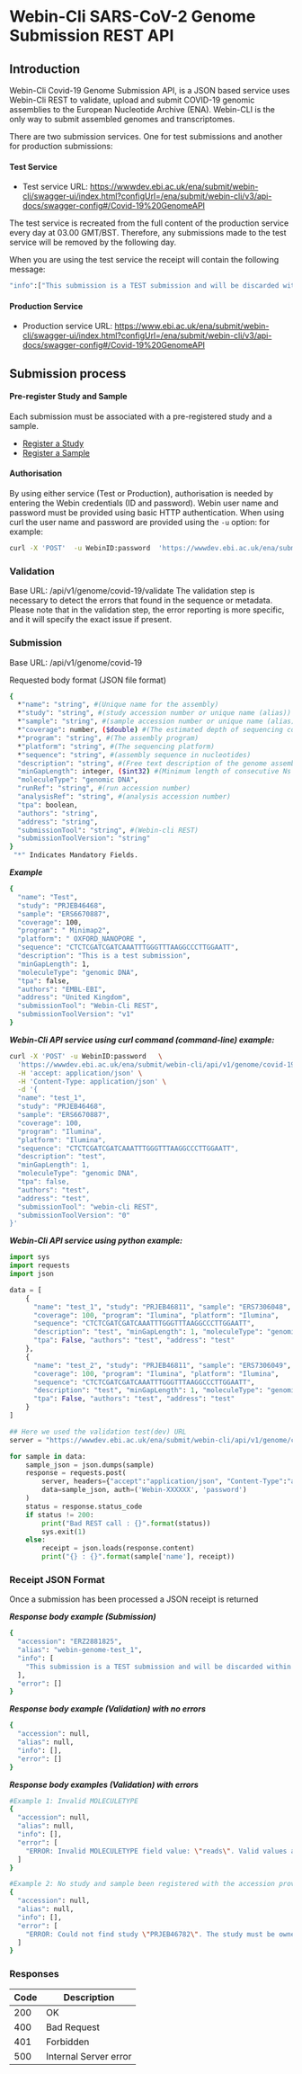 # Webin-Cli SARS-CoV-2 Genome Submission REST API
## Introduction

Webin-Cli Covid-19 Genome Submission API, is a JSON based service uses Webin-Cli REST to validate, upload and submit COVID-19 genomic assemblies to the European Nucleotide Archive (ENA). 
Webin-CLI is the only way to submit assembled genomes and transcriptomes.

There are two submission services. One for test submissions and another for production submissions:
#### Test Service
- Test service URL: https://wwwdev.ebi.ac.uk/ena/submit/webin-cli/swagger-ui/index.html?configUrl=/ena/submit/webin-cli/v3/api-docs/swagger-config#/Covid-19%20GenomeAPI

The test service is recreated from the full content of the production service every day at 03.00 GMT/BST. Therefore, any submissions made to the test service will be removed by the following day.

When you are using the test service the receipt will contain the following message:
```sh
"info":["This submission is a TEST submission and will be discarded within 24 hours"] 
```
#### Production Service 
- Production service URL: https://www.ebi.ac.uk/ena/submit/webin-cli/swagger-ui/index.html?configUrl=/ena/submit/webin-cli/v3/api-docs/swagger-config#/Covid-19%20GenomeAPI

## Submission process 
#### Pre-register Study and Sample
Each submission must be associated with a pre-registered study and a sample.
- [Register a Study](https://ena-docs.readthedocs.io/en/latest/submit/study.html) 
- [Register a Sample](https://ena-docs.readthedocs.io/en/latest/submit/samples.html)

#### Authorisation 
By using either service (Test or Production), authorisation is needed by entering the Webin credentials (ID and password).
Webin user name and password must be provided using basic HTTP authentication.
When using curl the user name and password are provided using the ``` -u ``` option:
for example: 
```sh
curl -X 'POST'  -u WebinID:password  'https://wwwdev.ebi.ac.uk/ena/submit/webin-cli/api/v1/genome/covid-19/ ....etc
```
### Validation 
Base URL: /api/v1/genome/covid-19/validate
The validation step is necessary to detect the errors that found in the sequence or metadata. 
Please note that in the validation step, the error reporting is more specific, and it will specify the exact issue if present. 
### Submission 
Base URL: /api/v1/genome/covid-19

Requested body format (JSON file format)
```sh
{
  *"name": "string", #(Unique name for the assembly)
  *"study": "string", #(study accession number or unique name (alias))
  *"sample": "string", #(sample accession number or unique name (alias))
  *"coverage": number, ($double) #(The estimated depth of sequencing coverage)
  *"program": "string", #(The assembly program)
  *"platform": "string", #(The sequencing platform)
  *"sequence": "string", #(assembly sequence in nucleotides)
  "description": "string", #(Free text description of the genome assembly)
  "minGapLength": integer, ($int32) #(Minimum length of consecutive Ns to be considered a gap)
  "moleculeType": "genomic DNA",
  "runRef": "string", #(run accession number)
  "analysisRef": "string", #(analysis accession number)
  "tpa": boolean,
  "authors": "string",
  "address": "string",
  "submissionTool": "string", #(Webin-cli REST)
  "submissionToolVersion": "string" 
}
 "*" Indicates Mandatory Fields.
```

***Example***
```sh
{
  "name": "Test",
  "study": "PRJEB46468",
  "sample": "ERS6670887",
  "coverage": 100,
  "program": " Minimap2",
  "platform": " OXFORD_NANOPORE ",
  "sequence": "CTCTCGATCGATCAAATTTGGGTTTAAGGCCCTTGGAATT",
  "description": "This is a test submission",
  "minGapLength": 1,
  "moleculeType": "genomic DNA",
  "tpa": false,
  "authors": "EMBL-EBI",
  "address": "United Kingdom",
  "submissionTool": "Webin-Cli REST",
  "submissionToolVersion": "v1"
}
```

***Webin-Cli API service using curl command (command-line) example:***
```sh
curl -X 'POST' -u WebinID:password   \
  'https://wwwdev.ebi.ac.uk/ena/submit/webin-cli/api/v1/genome/covid-19' \
  -H 'accept: application/json' \
  -H 'Content-Type: application/json' \
  -d '{
  "name": "test_1",
  "study": "PRJEB46468",
  "sample": "ERS6670887",
  "coverage": 100,
  "program": "Ilumina",
  "platform": "Ilumina",
  "sequence": "CTCTCGATCGATCAAATTTGGGTTTAAGGCCCTTGGAATT",
  "description": "test",
  "minGapLength": 1,
  "moleculeType": "genomic DNA",
  "tpa": false,
  "authors": "test",
  "address": "test",
  "submissionTool": "webin-cli REST",
  "submissionToolVersion": "0"
}'
```

***Webin-Cli API service using python example:***
```python
import sys
import requests
import json

data = [
    {
      "name": "test_1", "study": "PRJEB46811", "sample": "ERS7306048",
      "coverage": 100, "program": "Ilumina", "platform": "Ilumina",
      "sequence": "CTCTCGATCGATCAAATTTGGGTTTAAGGCCCTTGGAATT",
      "description": "test", "minGapLength": 1, "moleculeType": "genomic DNA",
      "tpa": False, "authors": "test", "address": "test"
    },
    {
      "name": "test_2", "study": "PRJEB46811", "sample": "ERS7306049",
      "coverage": 100, "program": "Ilumina", "platform": "Ilumina",
      "sequence": "CTCTCGATCGATCAAATTTGGGTTTAAGGCCCTTGGAATT",
      "description": "test", "minGapLength": 1, "moleculeType": "genomic DNA",
      "tpa": False, "authors": "test", "address": "test"
    }
]

## Here we used the validation test(dev) URL
server = "https://wwwdev.ebi.ac.uk/ena/submit/webin-cli/api/v1/genome/covid-19/validate"

for sample in data:
    sample_json = json.dumps(sample)
    response = requests.post(
        server, headers={"accept":"application/json", "Content-Type":"application/json"}, 
        data=sample_json, auth=('Webin-XXXXXX', 'password')
    )
    status = response.status_code
    if status != 200:
        print("Bad REST call : {}".format(status))
        sys.exit(1)
    else:
        receipt = json.loads(response.content)
        print("{} : {}".format(sample['name'], receipt))
```
### Receipt JSON Format
Once a submission has been processed a JSON receipt is returned

***Response body example (Submission)*** 
```sh
{
  "accession": "ERZ2881825",
  "alias": "webin-genome-test_1",
  "info": [
    "This submission is a TEST submission and will be discarded within 24 hours"
  ],
  "error": []
}
```
***Response body example (Validation) with no errors***
```sh
{
  "accession": null,
  "alias": null,
  "info": [],
  "error": []
}
```
***Response body examples (Validation) with errors***
```sh
#Example 1: Invalid MOLECULETYPE
{
  "accession": null,
  "alias": null,
  "info": [],
  "error": [
    "ERROR: Invalid MOLECULETYPE field value: \"reads\". Valid values are: [genomic DNA, genomic RNA, viral cRNA]. [manifest file: /tmp/288f4f48-132e-4e90-bb56-5d8afe8af4c45476417061259693052/manifest.json, file name: /tmp/288f4f48-132e-4e90-bb56-5d8afe8af4c45476417061259693052/manifest.json, field: MOLECULETYPE, value: reads]"
  ]
}

#Example 2: No study and sample been registered with the accession provided
{
  "accession": null,
  "alias": null,
  "info": [],
  "error": [
    "ERROR: Could not find study \"PRJEB46782\". The study must be owned by the submission account used for this submission or it must be private or temporarily suppressed and referenced by accession. Note that only a single study can be referenced. Unknown study PRJEB46782 or the study cannot be referenced by your submission account. Studies must be submitted before they can be referenced in the submission. [manifest file: /tmp/612ca908-39af-4b72-b9a4-f759bac7f1442135529880044742773/manifest.json, file name: /tmp/612ca908-39af-4b72-b9a4-f759bac7f1442135529880044742773/manifest.json, field: STUDY, value: PRJEB46782]"
  ]
}
```
### Responses 
| Code | Description |
| ------ | ------ |
| 200 | OK |
| 400 | Bad Request |
| 401 | Forbidden |
| 500 | Internal Server error |
